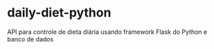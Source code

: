 # daily-diet-python
API para controle de dieta diária usando framework Flask do Python e banco de dados

